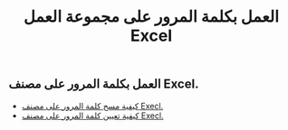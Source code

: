 ﻿---
title: العمل بكلمة المرور على مجموعة العمل Excel
second_title: Aspose.Cells Cloud Documen
linktitle: كلمة المرور
type: docs
url: /ar/workbook/password/
keywords: Working with password an Excel workbook
description: Aspose.Cells Cloud REST API يدعم العمل بكلمة المرور في مصنف Excel. يدعم SDK أنواع لغات التطوير. وهي تشمل Android وC# وGo وJava وNodeJS وPerl وPHP وPython وRuby وswift.
weight: 100
---
## العمل بكلمة المرور على مصنف Excel.

- [كيفية مسح كلمة المرور على مصنف Execl.](/cells/ar/workbook/password/clear/)
- [كيفية تعيين كلمة المرور على مصنف Execl.](/cells/ar//workbook/password/modify/)

